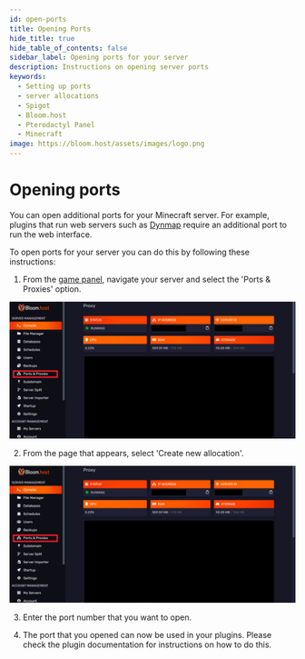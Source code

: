```yaml
---
id: open-ports
title: Opening Ports
hide_title: true
hide_table_of_contents: false
sidebar_label: Opening ports for your server
description: Instructions on opening server ports
keywords:
  - Setting up ports
  - server allocations
  - Spigot
  - Bloom.host
  - Pterodactyl Panel
  - Minecraft
image: https://bloom.host/assets/images/logo.png
---
```

# Opening ports

You can open additional ports for your Minecraft server. For example, plugins that run web servers such as [Dynmap](https://docs.bloom.host/server-mods/bukkit-plugins/dynmap) require an additional port to run the web interface.

To open ports for your server you can do this by following these instructions:

1. From the [game panel](https://mc.bloom.host/), navigate your server and select the 'Ports & Proxies' option.

![ports 1](../../static/img/open-ports/ports.png)

2. From the page that appears, select 'Create new allocation'.

![ports 2](../../static/img/open-ports/ports.png)

3. Enter the port number that you want to open.

4. The port that you opened can now be used in your plugins. Please check the plugin documentation for instructions on how to do this.